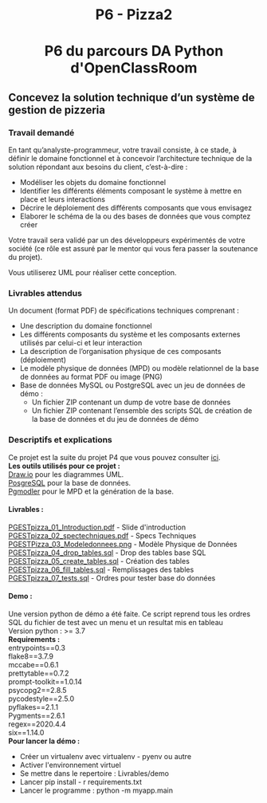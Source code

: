 <center><h1> P6 - Pizza2 </h1></center>

# <center>P6 du parcours DA Python d'OpenClassRoom</center>
  
## Concevez la solution technique d’un système de gestion de pizzeria
### Travail demandé  
En tant qu’analyste-programmeur, votre travail consiste, à ce stade, à définir le domaine fonctionnel et à concevoir l’architecture technique de la solution répondant aux besoins du client, c’est-à-dire :

  * Modéliser les objets du domaine fonctionnel
  * Identifier les différents éléments composant le système à mettre en place et leurs interactions
 * Décrire le déploiement des différents composants que vous envisagez
 * Elaborer le schéma de la ou des bases de données que vous comptez créer

Votre travail sera validé par un des développeurs expérimentés de votre société (ce rôle est assuré par le mentor qui vous fera passer la soutenance du projet).

Vous utiliserez UML pour réaliser cette conception.  

### Livrables attendus
Un document (format PDF) de spécifications techniques comprenant :

* Une description du domaine fonctionnel
* Les différents composants du système et les composants externes utilisés par celui-ci et leur interaction
* La description de l’organisation physique de ces composants (déploiement)
* Le modèle physique de données (MPD) ou modèle relationnel de la base de données au format PDF ou image (PNG)
 * Base de données MySQL ou PostgreSQL avec un jeu de données de démo :
      * Un fichier ZIP contenant un dump de votre base de données
      * Un fichier ZIP contenant l’ensemble des scripts SQL de création de la base de données et du jeu de données de démo
      
### Descriptifs et explications
Ce projet est la suite du projet P4 que vous pouvez consulter [ici](https://github.com/jmlm74/P4-pizza1).  
__Les outils utilisés pour ce projet :__  
[Draw.io](https://drawio-app.com/) pour les diagrammes UML.  
[PosgreSQL](https://www.postgresql.org/) pour la base de données.  
[Pgmodler](https://pgmodeler.io/) pour le MPD et la génération de la base.  

#### Livrables :  
[PGESTpizza_01_Introduction.pdf](/Livrables/PGESTpizza_01_Introduction.pdf) - Slide d'introduction  
[PGESTpizza_02_spectechniques.pdf](/Livrables/PGESTpizza_02_spectechniques.pdf) - Specs Techniques  
[PGESTPizza_03_Modeledonnees.png](/Livrables/PGESTPizza_03_Modeledonnees.png) - Modèle Physique de Données  
[PGESTpizza_04_drop_tables.sql](/Livrables/PGESTpizza_04_drop_tables.sql) - Drop des tables base SQL  
[PGESTpizza_05_create_tables.sql](/Livrables/PGESTpizza_05_create_tables.sql) - Création des tables  
[PGESTpizza_06_fill_tables.sql](/Livrables/PGESTpizza_06_fill_tables.sql) - Remplissages des tables  
[PGESTpizza_07_tests.sql](/Livrables/PGESTpizza_07_tests.sql) - Ordres pour tester base do données  

#### Demo :  
Une version python de démo a été faite.  Ce script reprend tous les ordres SQL du fichier de test avec un menu et un resultat mis en tableau  
Version python :  >= 3.7  
__Requirements :__  
entrypoints==0.3  
flake8==3.7.9  
mccabe==0.6.1  
prettytable==0.7.2  
prompt-toolkit==1.0.14  
psycopg2==2.8.5  
pycodestyle==2.5.0  
pyflakes==2.1.1  
Pygments==2.6.1  
regex==2020.4.4  
six==1.14.0  
__Pour  lancer la démo :__  
- Créer un virtualenv avec virtualenv - pyenv ou autre  
- Activer l'environnement virtuel  
- Se mettre dans le repertoire : Livrables/demo  
- Lancer pip install - r requirements.txt  
- Lancer le programme : python -m myapp.main  

